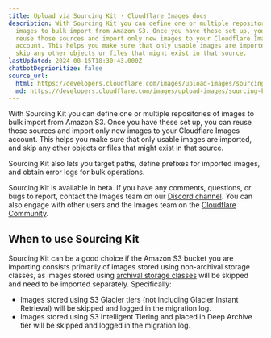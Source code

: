 ```yaml
---
title: Upload via Sourcing Kit · Cloudflare Images docs
description: With Sourcing Kit you can define one or multiple repositories of
  images to bulk import from Amazon S3. Once you have these set up, you can
  reuse those sources and import only new images to your Cloudflare Images
  account. This helps you make sure that only usable images are imported, and
  skip any other objects or files that might exist in that source.
lastUpdated: 2024-08-15T18:30:43.000Z
chatbotDeprioritize: false
source_url:
  html: https://developers.cloudflare.com/images/upload-images/sourcing-kit/
  md: https://developers.cloudflare.com/images/upload-images/sourcing-kit/index.md
---
```


With Sourcing Kit you can define one or multiple repositories of images to bulk import from Amazon S3. Once you have these set up, you can reuse those sources and import only new images to your Cloudflare Images account. This helps you make sure that only usable images are imported, and skip any other objects or files that might exist in that source.

Sourcing Kit also lets you target paths, define prefixes for imported images, and obtain error logs for bulk operations.

Sourcing Kit is available in beta. If you have any comments, questions, or bugs to report, contact the Images team on our [Discord channel](https://discord.cloudflare.com). You can also engage with other users and the Images team on the [Cloudflare Community](https://community.cloudflare.com/c/developers/images/63).

## When to use Sourcing Kit

Sourcing Kit can be a good choice if the Amazon S3 bucket you are importing consists primarily of images stored using non-archival storage classes, as images stored using [archival storage classes](https://aws.amazon.com/s3/storage-classes/#Archive) will be skipped and need to be imported separately. Specifically:

* Images stored using S3 Glacier tiers (not including Glacier Instant Retrieval) will be skipped and logged in the migration log.
* Images stored using S3 Intelligent Tiering and placed in Deep Archive tier will be skipped and logged in the migration log.

